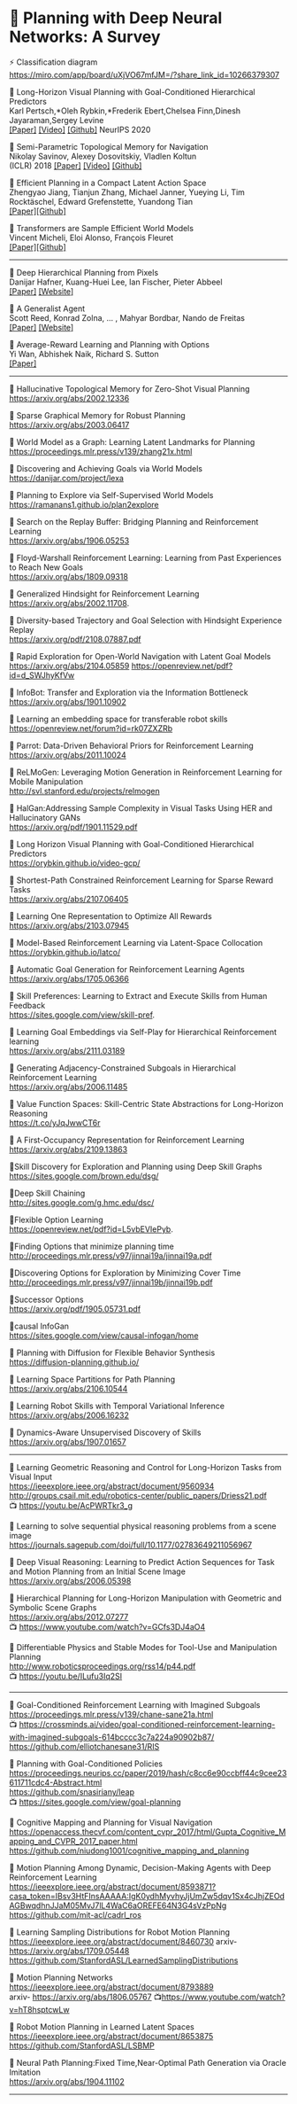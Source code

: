 # 📖 Planning with Deep Neural Networks: A Survey

⚡ Classification diagram <br />
https://miro.com/app/board/uXjVO67mfJM=/?share_link_id=10266379307

📄 Long-Horizon Visual Planning with Goal-Conditioned Hierarchical Predictors <br />
Karl Pertsch,*Oleh Rybkin,*Frederik Ebert,Chelsea Finn,Dinesh Jayaraman,Sergey Levine<br />
[[Paper]](https://arxiv.org/pdf/2006.13205.pdf)  [[Video]](/https://www.youtube.com/watch?v=bbIQepxyaVw)  [[Github]](/https://github.com/orybkin/video-gcp)  NeurIPS 2020

📄 Semi-Parametric Topological Memory for Navigation <br />
Nikolay Savinov, Alexey Dosovitskiy, Vladlen Koltun <br />
(ICLR) 2018 [[Paper]](https://arxiv.org/abs/1803.00653) [[Video]](/https://www.youtube.com/watch?v=PyQe7nsedkY) [[Github]](/https://github.com/nsavinov/SPTM)<br />

📄 Efficient Planning in a Compact Latent Action Space<br />
Zhengyao Jiang, Tianjun Zhang, Michael Janner, Yueying Li, Tim Rocktäschel, Edward Grefenstette, Yuandong Tian<br />
[[Paper]](https://arxiv.org/abs/2208.10291)[[Github]](/https://github.com/ZhengyaoJiang/latentplan)<br />

📄 Transformers are Sample Efficient World Models<br />
 Vincent Micheli, Eloi Alonso, François Fleuret<br />
[[Paper]](https://arxiv.org/abs/2209.00588)[[Github]](https://github.com/eloialonso/iris)<br />

---

📄 Deep Hierarchical Planning from Pixels  
Danijar Hafner, Kuang-Huei Lee, Ian Fischer, Pieter Abbeel  
[[Paper]](https://arxiv.org/abs/2206.04114)  [[Website]](https://danijar.com/project/director/)  

📄 A Generalist Agent  
Scott Reed, Konrad Zolna, ... , Mahyar Bordbar, Nando de Freitas  
[[Paper]](https://arxiv.org/abs/2205.06175)  [[Website]](https://www.deepmind.com/publications/a-generalist-agent)  

📄 Average-Reward Learning and Planning with Options  
Yi Wan, Abhishek Naik, Richard S. Sutton  
[[Paper]](https://arxiv.org/abs/2110.13855)  

---

📄 Hallucinative Topological Memory for Zero-Shot Visual Planning<br />
https://arxiv.org/abs/2002.12336

📄 Sparse Graphical Memory for Robust Planning  
https://arxiv.org/abs/2003.06417

📄 World Model as a Graph: Learning Latent Landmarks for Planning  
https://proceedings.mlr.press/v139/zhang21x.html

📄 Discovering and Achieving Goals via World Models  
https://danijar.com/project/lexa

📄 Planning to Explore via Self-Supervised World Models  
https://ramanans1.github.io/plan2explore

📄 Search on the Replay Buffer: Bridging Planning and Reinforcement Learning  
https://arxiv.org/abs/1906.05253

📄 Floyd-Warshall Reinforcement Learning: Learning from Past Experiences to Reach New Goals  
https://arxiv.org/abs/1809.09318

📄 Generalized Hindsight for Reinforcement Learning  
https://arxiv.org/abs/2002.11708.

📄 Diversity-based Trajectory and Goal Selection with Hindsight Experience Replay  
https://arxiv.org/pdf/2108.07887.pdf

📄 Rapid Exploration for Open-World Navigation with Latent Goal Models  
https://arxiv.org/abs/2104.05859
https://openreview.net/pdf?id=d_SWJhyKfVw

📄 InfoBot: Transfer and Exploration via the Information Bottleneck  
https://arxiv.org/abs/1901.10902

📄 Learning an embedding space for transferable robot skills  
https://openreview.net/forum?id=rk07ZXZRb

📄 Parrot: Data-Driven Behavioral Priors for Reinforcement Learning  
https://arxiv.org/abs/2011.10024

📄 ReLMoGen: Leveraging Motion Generation in Reinforcement Learning for Mobile Manipulation  
http://svl.stanford.edu/projects/relmogen

📄 HalGan:Addressing Sample Complexity in Visual Tasks Using HER and Hallucinatory GANs  
https://arxiv.org/pdf/1901.11529.pdf

📄 Long Horizon Visual Planning with Goal-Conditioned Hierarchical Predictors  
https://orybkin.github.io/video-gcp/

📄 Shortest-Path Constrained Reinforcement Learning for Sparse Reward Tasks  
https://arxiv.org/abs/2107.06405

📄 Learning One Representation to Optimize All Rewards  
https://arxiv.org/abs/2103.07945

📄 Model-Based Reinforcement Learning via Latent-Space Collocation  
https://orybkin.github.io/latco/

📄 Automatic Goal Generation for Reinforcement Learning Agents  
https://arxiv.org/abs/1705.06366

📄 Skill Preferences: Learning to Extract and Execute Skills from Human Feedback  
https://sites.google.com/view/skill-pref.

📄 Learning Goal Embeddings via Self-Play for Hierarchical Reinforcement learning  
https://arxiv.org/abs/2111.03189

📄 Generating Adjacency-Constrained Subgoals in Hierarchical Reinforcement Learning  
https://arxiv.org/abs/2006.11485 

📄 Value Function Spaces: Skill-Centric State Abstractions for Long-Horizon Reasoning   
https://t.co/yJqJwwCT6r

📄 A First-Occupancy Representation for Reinforcement Learning  
https://arxiv.org/abs/2109.13863

📄Skill Discovery for Exploration and Planning using Deep Skill Graphs  
https://sites.google.com/brown.edu/dsg/
 
📄Deep Skill Chaining  
http://sites.google.com/g.hmc.edu/dsc/
 
📄Flexible Option Learning  
 https://openreview.net/pdf?id=L5vbEVIePyb.
 
📄Finding Options that minimize planning time  
 http://proceedings.mlr.press/v97/jinnai19a/jinnai19a.pdf
 
📄Discovering Options for Exploration by Minimizing Cover Time  
http://proceedings.mlr.press/v97/jinnai19b/jinnai19b.pdf

📄Successor Options  
https://arxiv.org/pdf/1905.05731.pdf

📄causal InfoGan  
https://sites.google.com/view/causal-infogan/home

📄 Planning with Diffusion for Flexible Behavior Synthesis  
https://diffusion-planning.github.io/
 
📄 Learning Space Partitions for Path Planning  
https://arxiv.org/abs/2106.10544 

📄 Learning Robot Skills with Temporal Variational Inference
https://arxiv.org/abs/2006.16232

📄 Dynamics-Aware Unsupervised Discovery of Skills  
https://arxiv.org/abs/1907.01657

---

📄 Learning Geometric Reasoning and Control for Long-Horizon Tasks from Visual Input  
https://ieeexplore.ieee.org/abstract/document/9560934  
http://groups.csail.mit.edu/robotics-center/public_papers/Driess21.pdf  
📺 https://youtu.be/AcPWRTkr3_g  

📄 Learning to solve sequential physical reasoning problems from a scene image  
https://journals.sagepub.com/doi/full/10.1177/02783649211056967  

📄 Deep Visual Reasoning: Learning to Predict Action Sequences for Task and Motion Planning from an Initial Scene Image  
https://arxiv.org/abs/2006.05398  
  
📄 Hierarchical Planning for Long-Horizon Manipulation with Geometric and Symbolic Scene Graphs  
https://arxiv.org/abs/2012.07277  
📺 https://www.youtube.com/watch?v=GCfs3DJ4aO4  

📄 Differentiable Physics and Stable Modes for Tool-Use and Manipulation Planning  
http://www.roboticsproceedings.org/rss14/p44.pdf  
📺 https://youtu.be/ILufu3Iq2SI  

---

📄 Goal-Conditioned Reinforcement Learning with Imagined Subgoals  
https://proceedings.mlr.press/v139/chane-sane21a.html  
📺 https://crossminds.ai/video/goal-conditioned-reinforcement-learning-with-imagined-subgoals-614bcccc3c7a224a90902b87/  
https://github.com/elliotchanesane31/RIS  
  
📄 Planning with Goal-Conditioned Policies  
https://proceedings.neurips.cc/paper/2019/hash/c8cc6e90ccbff44c9cee23611711cdc4-Abstract.html  
https://github.com/snasiriany/leap  
📺 https://sites.google.com/view/goal-planning
  
📄 Cognitive Mapping and Planning for Visual Navigation  
https://openaccess.thecvf.com/content_cvpr_2017/html/Gupta_Cognitive_Mapping_and_CVPR_2017_paper.html  
https://github.com/niudong1001/cognitive_mapping_and_planning  
  
📄 Motion Planning Among Dynamic, Decision-Making Agents with Deep Reinforcement Learning  
https://ieeexplore.ieee.org/abstract/document/8593871?casa_token=IBsv3HtFInsAAAAA:IgK0ydhMyvhyJjUmZw5dqv1Sx4cJhjZEOdAGBwqdhnJJaM05MvJ7lL4WaC6aOREFE64N3G4sVzPpNg  
https://github.com/mit-acl/cadrl_ros  

📄 Learning Sampling Distributions for Robot Motion Planning  
https://ieeexplore.ieee.org/abstract/document/8460730 
arxiv-https://arxiv.org/abs/1709.05448
https://github.com/StanfordASL/LearnedSamplingDistributions  

📄 Motion Planning Networks  
https://ieeexplore.ieee.org/abstract/document/8793889  
arxiv- https://arxiv.org/abs/1806.05767
📺https://www.youtube.com/watch?v=hT8hsptcwLw  
  
📄 Robot Motion Planning in Learned Latent Spaces    
https://ieeexplore.ieee.org/abstract/document/8653875  
https://github.com/StanfordASL/LSBMP    

📄 Neural Path Planning:Fixed Time,Near-Optimal Path Generation via Oracle Imitation  
https://arxiv.org/abs/1904.11102

---
 
 

